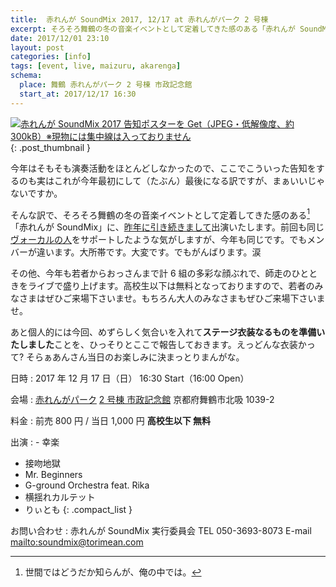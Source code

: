 ```yaml
---
title:  赤れんが SoundMix 2017, 12/17 at 赤れんがパーク 2 号棟
excerpt: そろそろ舞鶴の冬の音楽イベントとして定着してきた感のある「赤れんが SoundMix」に、昨年に引き続きまして出演いたします。今年も若者からおっさんまで計 6 組の多彩な顔ぶれが、師走のひとときをライブで盛り上げます。ぜひご来場下さいませ。
date: 2017/12/01 23:10
layout: post
categories: [info]
tags: [event, live, maizuru, akarenga]
schema:
  place: 舞鶴 赤れんがパーク 2 号棟 市政記念館
  start_at: 2017/12/17 16:30
---
```

[![赤れんが SoundMix 2017 告知ポスターを Get（JPEG・低解像度、約300kB）※現物には集中線は入っておりません][thumb]][full]
{: .post_thumbnail }

今年はそもそも演奏活動をほとんどしなかったので、ここでこういった告知をするのも実はこれが今年最初にして（たぶん）最後になる訳ですが、まぁいいじゃないですか。

そんな訳で、そろそろ舞鶴の冬の音楽イベントとして定着してきた感のある[^1]「赤れんが SoundMix」に、[昨年に引き続きまして][2016]出演いたします。前回も同じ[ヴォーカルの人][rika]をサポートしたような気がしますが、今年も同じです。でもメンバーが違います。大所帯です。大変です。でもがんばります。涙

その他、今年も若者からおっさんまで計 6 組の多彩な顔ぶれで、師走のひとときをライブで盛り上げます。高校生以下は無料となっておりますので、若者のみなさまはぜひご来場下さいませ。もちろん大人のみなさまもぜひご来場下さいませ。

あと個人的には今回、めずらしく気合いを入れて**ステージ衣装なるものを準備いたしました**ことを、ひっそりとここで報告しておきます。えっどんな衣装かって? そらぁあんさん当日のお楽しみに決まっとりまんがな。


日時
: 2017 年 12 月 17 日（日） 16:30 Start（16:00 Open）

会場
: [赤れんがパーク][*1] [2 号棟 市政記念館][*2]
  京都府舞鶴市北吸 1039-2

料金
: 前売 800 円 / 当日 1,000 円
  **高校生以下 無料**

出演
: - 幸楽
  - 接吻地獄
  - Mr. Beginners
  - G-ground Orchestra feat. Rika
  - 横揺れカルテット
  - りぃとも
  {: .compact_list }

お問い合わせ
: 赤れんが SoundMix 実行委員会
  TEL 050-3693-8073 E-mail <mailto:soundmix@torimean.com>


[^1]: 世間ではどうだか知らんが、俺の中では。

[2016]: /info/20161218/ "赤れんが SoundMix 2016, 12/18 at 赤れんがパーク 4 号棟"
[rika]: https://ameblo.jp/utairo-homupe/ "うたいろ日記"
[*1]: http://akarenga-park.com/ "赤れんがパーク"
[*2]: http://akarenga-park.com/facility/memorial/ "舞鶴市政記念館 | 赤れんがパーク"

[thumb]: /images/2017-12-01-20171217/soundmix2017-thumb.jpg
[full]:  /images/2017-12-01-20171217/soundmix2017-full.jpg
